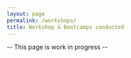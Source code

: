 ```yaml
---
layout: page
permalink: /workshops/
title: Workshop & Bootcamps conducted
---
```



-- This page is work in progress --
